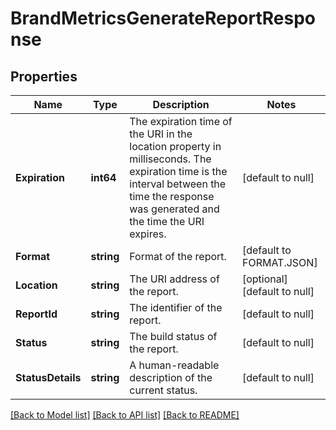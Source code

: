 # BrandMetricsGenerateReportResponse

## Properties
Name | Type | Description | Notes
------------ | ------------- | ------------- | -------------
**Expiration** | **int64** | The expiration time of the URI in the location property in milliseconds. The expiration time is the interval between the time the response was generated and the time the URI expires. | [default to null]
**Format** | **string** | Format of the report. | [default to FORMAT.JSON]
**Location** | **string** | The URI address of the report. | [optional] [default to null]
**ReportId** | **string** | The identifier of the report. | [default to null]
**Status** | **string** | The build status of the report. | [default to null]
**StatusDetails** | **string** | A human-readable description of the current status. | [default to null]

[[Back to Model list]](../README.md#documentation-for-models) [[Back to API list]](../README.md#documentation-for-api-endpoints) [[Back to README]](../README.md)

